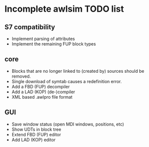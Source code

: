 Incomplete awlsim TODO list
===========================

S7 compatibility
----------------

* Implement parsing of attributes
* Implement the remaining FUP block types

core
----

* Blocks that are no longer linked to (created by) sources should be removed.
* Single download of symtab causes a redefinition error.
* Add a FBD (FUP) decompiler
* Add a LAD (KOP) (de-)compiler
* XML based .awlpro file format

GUI
---

* Save window status (open MDI windows, positions, etc)
* Show UDTs in block tree
* Extend FBD (FUP) editor
* Add LAD (KOP) editor
